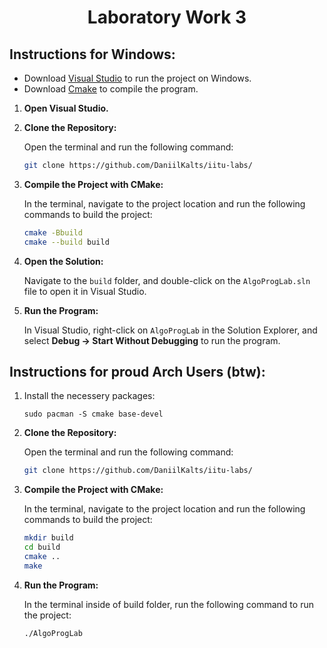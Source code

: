 <h1 align="center">
    Laboratory Work 3
</h1>

<h2 style="border-bottom: none;">Instructions for Windows:</h2>

- Download <a href="https://visualstudio.microsoft.com/downloads/">Visual Studio</a> to run the project on Windows.
- Download <a href="https://www.postman.com/downloads/">Cmake</a> to compile the program.

1. **Open Visual Studio.**

2. **Clone the Repository:**

   Open the terminal and run the following command:

   ```bash
   git clone https://github.com/DaniilKalts/iitu-labs/
   ```

3. **Compile the Project with CMake:**

   In the terminal, navigate to the project location and run the following commands to build the project:

   ```bash
   cmake -Bbuild
   cmake --build build
   ```

4. **Open the Solution:**

   Navigate to the `build` folder, and double-click on the `AlgoProgLab.sln` file to open it in Visual Studio.

5. **Run the Program:**

   In Visual Studio, right-click on `AlgoProgLab` in the Solution Explorer, and select **Debug -> Start Without Debugging** to run the program.

<h2 style="border-bottom: none;">Instructions for proud Arch Users (btw):</h2>

1. Install the necessery packages:

   ```
   sudo pacman -S cmake base-devel
   ```

2. **Clone the Repository:**

   Open the terminal and run the following command:

   ```bash
   git clone https://github.com/DaniilKalts/iitu-labs/
   ```

3. **Compile the Project with CMake:**

   In the terminal, navigate to the project location and run the following commands to build the project:

   ```bash
   mkdir build
   cd build
   cmake ..
   make
   ```

4. **Run the Program:**

   In the terminal inside of build folder, run the following command to run the project:

   ```bash
   ./AlgoProgLab
   ```
